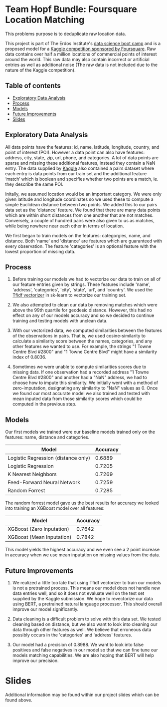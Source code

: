 # Team Hopf Bundle: Foursquare Location Matching

This problems purpose is to deduplicate raw location data. 

This project is part of The Erdos Institute's [data science boot camp](https://www.erdosinstitute.org/code) 
and is a proposed model for a [Kaggle competition sponsored by Foursquare](https://www.kaggle.com/competitions/foursquare-location-matching).
Raw data contains over half a million locations of commercial points of interest around the world. 
This raw data may also contain incorrect or artificial entries as well as additional noise (The raw data is not included due to the nature of the Kaggle competition).

## Table of contents
- [Exploratory Data Analysis](#EDA)
- [Process](#process)
- [Models](#models)
- [Future Improvements](#futureimprovements)
- [Slides](#slides)

## Exploratory Data Analysis

All data points have the features: id, name, latitude, longitude, country, and point of interest (POI).
However a data point can also have features: address, city, state, zip, url, phone, and categories. 
A lot of data points are sparse and missing these additional features, instead they contain a NaN entry. 
The data supplied by [Kaggle](https://www.kaggle.com/competitions/foursquare-location-matching)
also contained a pairs dataset where each entry is data points from our train set and the additional feature ‘match’ which is boolean and specifies whether two points are a match, ie. they describe the same POI.

Initally, we assumed location would be an important category. We were only given latitude and longitude coordinates so we used these to compute a simple Euclidean distance between two points.
We added this to our pairs data set as the 'distance' feature.
We found that there are many data points which are within short distances from one another that are not matches. 
Conversely, a couple of hundred pairs were also given to us as matches, while being nowhere near each other in terms of location.

We first began to train models on the features: categorgies, name, and distance. Both 'name' and 'distance' are features which are guaranteed with every observation. The feature 'categories' is an optional feature with the lowest proportion of missing data. 

## Process

1. Before training our models we had to vectorize our data to train on all of our feature entries given by strings. 
These features include 'name', 'address', 'categories', 'city', 'state', 'url', and 'country'. 
We used the [Tfidf vectorizer](https://scikit-learn.org/stable/modules/generated/sklearn.feature_extraction.text.TfidfVectorizer.html)
in sk-learn to vectorize our training set.

2. We also attempted to clean our data by removing matches which were above the 99th quartile for geodesic distance. 
However, this had no effect on any of our models accuracy and so we decided to continue training and testing models with unclean data.

3. With our vectorized data, we computed similarities between the features of the observations in pairs. That is, we used cosine-similarity to calculate a similarity score between the names, categories, and any other features we wanted to use. For example, the strings "1 Towne Centre Blvd #2800" and "1 Towne Centre Blvd" might have a similarity index of 0.8036. 

4. Sometimes we were unable to compute similarities scores due to missing data. If one observation had a recorded address "1 Towne Centre Blvd #2800" and another had a "NaN" address, we had to choose how to impute this similarity. We initially went with a method of zero-imputation, designating any similarity to "NaN" values as 0. Once we found our most accurate model we also trained and tested with mean inputed data from those similarity scores which could be computed in the previous step. 

## Models

Our first models we trained were our baseline models trained only on the features: name, distance and categories.

|Model                  |Accuracy|
---                     |---
|Logistic Regression (distance only)     | 0.6889|
|Logistic Regression | 0.7205|
|K Nearest Neighbors | 0.7269|
|Feed-Forward Neural Network | 0.7259|
|Random Forrest | 0.7285 |

The random forrest model gave us the best results for accuracy we looked into training an XGBoost model over all features:

|Model      |Accuracy|
---         |---
|XGBoost (Zero Inputation)  |0.7642 |
|XGBoost (Mean Inputation)  |0.7842 |

This model yields the highest accuracy and we even see a 2 point increase in accuracy when we use mean inputation on missing values from the data.


## Future Improvements

1. We realized a little too late that using Tfidf vectorizer to train our models is not a pretrained process. 
This means our model does not handle new data entries well, and so it does not evaluate well on the test set supplied by the Kaggle submission. 
We hope to revectorize our data using BERT, a pretrained natural language processor. This should overall improve our model significantly. 

2. Data cleaning is a difficult problem to solve with this data set. 
We tested cleaning based on distance, but we also want to look into cleaning our data through other features as well. 
We believe that erroneous data possibly occurs in the 'categories' and 'address' features.

3. Our model had a precision of 0.8988. We want to look into false positives and false negatives in our model so that we can fine tune
our models matching capabilities. We are also hoping that BERT will help improve our precision.

# Slides
Additional information may be found within our project slides which can be found above. 



